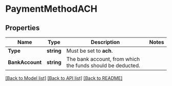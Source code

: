 # PaymentMethodACH

## Properties

Name | Type | Description | Notes
------------ | ------------- | ------------- | -------------
**Type** | **string** | Must be set to **ach**. | 
**BankAccount** | **string** | The bank account, from which the funds should be deducted. | 

[[Back to Model list]](../README.md#documentation-for-models) [[Back to API list]](../README.md#documentation-for-api-endpoints) [[Back to README]](../README.md)


